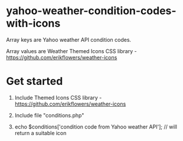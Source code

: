 # yahoo-weather-condition-codes-with-icons

Array keys are Yahoo weather API condition codes.

Array values are Weather Themed Icons CSS library - https://github.com/erikflowers/weather-icons

# Get started

1) Include Themed Icons CSS library - https://github.com/erikflowers/weather-icons

2) Include file "conditions.php"

3) echo $conditions['condition code from Yahoo weather API']; // will return a suitable icon
